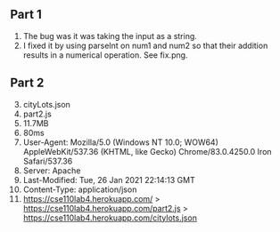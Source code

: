 ## Part 1
1. The bug was it was taking the input as a string.
2. I fixed it by using parseInt on num1 and num2 so that their addition results in a numerical operation. See fix.png.

## Part 2
3. cityLots.json
4. part2.js
5. 11.7MB
6. 80ms
7. User-Agent: Mozilla/5.0 (Windows NT 10.0; WOW64) AppleWebKit/537.36 (KHTML, like Gecko) Chrome/83.0.4250.0 Iron Safari/537.36
8. Server: Apache
9. Last-Modified: Tue, 26 Jan 2021 22:14:13 GMT
10. Content-Type: application/json
11. https://cse110lab4.herokuapp.com/ > https://cse110lab4.herokuapp.com/part2.js > https://cse110lab4.herokuapp.com/citylots.json